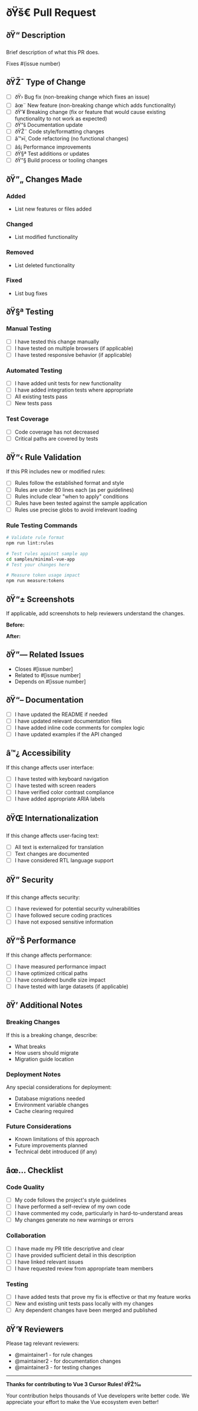 ﻿# ðŸš€ Pull Request

## ðŸ“ Description

Brief description of what this PR does.

Fixes #(issue number)

## ðŸŽ¯ Type of Change

- [ ] ðŸ› Bug fix (non-breaking change which fixes an issue)
- [ ] âœ¨ New feature (non-breaking change which adds functionality)
- [ ] ðŸ’¥ Breaking change (fix or feature that would cause existing functionality to not work as expected)
- [ ] ðŸ“š Documentation update
- [ ] ðŸŽ¨ Code style/formatting changes
- [ ] â™»ï¸ Code refactoring (no functional changes)
- [ ] âš¡ Performance improvements
- [ ] ðŸ§ª Test additions or updates
- [ ] ðŸ”§ Build process or tooling changes

## ðŸ”„ Changes Made

### Added
- List new features or files added

### Changed
- List modified functionality

### Removed
- List deleted functionality

### Fixed
- List bug fixes

## ðŸ§ª Testing

### Manual Testing
- [ ] I have tested this change manually
- [ ] I have tested on multiple browsers (if applicable)
- [ ] I have tested responsive behavior (if applicable)

### Automated Testing
- [ ] I have added unit tests for new functionality
- [ ] I have added integration tests where appropriate
- [ ] All existing tests pass
- [ ] New tests pass

### Test Coverage
- [ ] Code coverage has not decreased
- [ ] Critical paths are covered by tests

## ðŸ“‹ Rule Validation

If this PR includes new or modified rules:

- [ ] Rules follow the established format and style
- [ ] Rules are under 80 lines each (as per guidelines)
- [ ] Rules include clear "when to apply" conditions
- [ ] Rules have been tested against the sample application
- [ ] Rules use precise globs to avoid irrelevant loading

### Rule Testing Commands
```bash
# Validate rule format
npm run lint:rules

# Test rules against sample app
cd samples/minimal-vue-app
# Test your changes here

# Measure token usage impact
npm run measure:tokens
```

## ðŸ“± Screenshots

If applicable, add screenshots to help reviewers understand the changes.

**Before:**
<!-- Screenshot or description of before state -->

**After:**
<!-- Screenshot or description of after state -->

## ðŸ”— Related Issues

- Closes #[issue number]
- Related to #[issue number]
- Depends on #[issue number]

## ðŸ“– Documentation

- [ ] I have updated the README if needed
- [ ] I have updated relevant documentation files
- [ ] I have added inline code comments for complex logic
- [ ] I have updated examples if the API changed

## â™¿ Accessibility

If this change affects user interface:

- [ ] I have tested with keyboard navigation
- [ ] I have tested with screen readers
- [ ] I have verified color contrast compliance
- [ ] I have added appropriate ARIA labels

## ðŸŒ Internationalization

If this change affects user-facing text:

- [ ] All text is externalized for translation
- [ ] Text changes are documented
- [ ] I have considered RTL language support

## ðŸ” Security

If this change affects security:

- [ ] I have reviewed for potential security vulnerabilities
- [ ] I have followed secure coding practices
- [ ] I have not exposed sensitive information

## ðŸ“Š Performance

If this change affects performance:

- [ ] I have measured performance impact
- [ ] I have optimized critical paths
- [ ] I have considered bundle size impact
- [ ] I have tested with large datasets (if applicable)

## ðŸ’­ Additional Notes

### Breaking Changes
If this is a breaking change, describe:
- What breaks
- How users should migrate
- Migration guide location

### Deployment Notes
Any special considerations for deployment:
- Database migrations needed
- Environment variable changes
- Cache clearing required

### Future Considerations
- Known limitations of this approach
- Future improvements planned
- Technical debt introduced (if any)

## âœ… Checklist

### Code Quality
- [ ] My code follows the project's style guidelines
- [ ] I have performed a self-review of my own code
- [ ] I have commented my code, particularly in hard-to-understand areas
- [ ] My changes generate no new warnings or errors

### Collaboration
- [ ] I have made my PR title descriptive and clear
- [ ] I have provided sufficient detail in this description
- [ ] I have linked relevant issues
- [ ] I have requested review from appropriate team members

### Testing
- [ ] I have added tests that prove my fix is effective or that my feature works
- [ ] New and existing unit tests pass locally with my changes
- [ ] Any dependent changes have been merged and published

## ðŸ‘¥ Reviewers

Please tag relevant reviewers:
- @maintainer1 - for rule changes
- @maintainer2 - for documentation changes  
- @maintainer3 - for testing changes

---

**Thanks for contributing to Vue 3 Cursor Rules! ðŸŽ‰**

Your contribution helps thousands of Vue developers write better code. We appreciate your effort to make the Vue ecosystem even better!